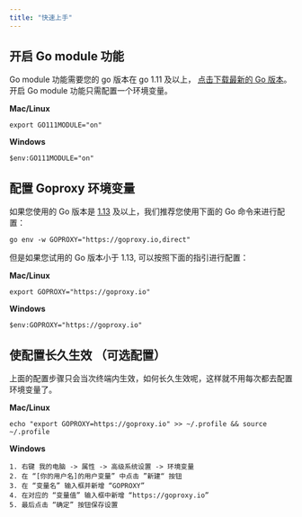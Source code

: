 ```yaml
---
title: "快速上手"
---
```


## 开启 Go module 功能

Go module 功能需要您的 go 版本在 go 1.11 及以上， [点击下载最新的 Go 版本](https://golang.google.cn/dl/)。开启 Go module 功能只需配置一个环境变量。

**Mac/Linux**

```shell
export GO111MODULE="on"
```
**Windows**

```shell
$env:GO111MODULE="on"
```

## 配置 Goproxy 环境变量

如果您使用的 Go 版本是 [1.13](https://golang.google.cn/dl/) 及以上，我们推荐您使用下面的 Go 命令来进行配置：


```shell
go env -w GOPROXY="https://goproxy.io,direct"
```


但是如果您试用的 Go 版本小于 1.13, 可以按照下面的指引进行配置：

**Mac/Linux**

```shell
export GOPROXY="https://goproxy.io"
```
**Windows**

```shell
$env:GOPROXY="https://goproxy.io"
```

## 使配置长久生效 （可选配置）

上面的配置步骤只会当次终端内生效，如何长久生效呢，这样就不用每次都去配置环境变量了。

**Mac/Linux**

```shell
echo "export GOPROXY=https://goproxy.io" >> ~/.profile && source ~/.profile
```

**Windows**

```
1. 右键 我的电脑 -> 属性 -> 高级系统设置 -> 环境变量
2. 在 “[你的用户名]的用户变量” 中点击 ”新建“ 按钮
3. 在 “变量名” 输入框并新增 “GOPROXY”
4. 在对应的 “变量值” 输入框中新增 “https://goproxy.io”
5. 最后点击 “确定” 按钮保存设置
```